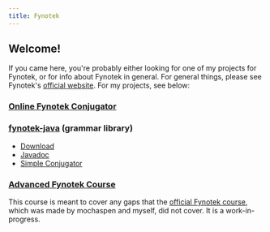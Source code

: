 ```yaml
---
title: Fynotek
---
```


## Welcome!
If you came here, you're probably either looking for one of my projects for Fynotek, or for info about Fynotek in general. For general things, please see Fynotek's [official website](https://aspenlangs.neocities.org/fyn.html). For my projects, see below:

### [Online Fynotek Conjugator](conjugator)

### [fynotek-java](https://github.com/mathmaster13/fynotek-java) (grammar library)
- [Download](https://github.com/mathmaster13/fynotek-java/releases/latest)
- [Javadoc](https://mathmaster13.github.io/fynotek-java/javadoc/overview-tree.html)
- [Simple Conjugator](https://mathmaster13.github.io/fynotek-java/conjugator)

### [Advanced Fynotek Course](advanced-course)
This course is meant to cover any gaps that the [official Fynotek course](https://aspenlangs.neocities.org/fynles.html), which was made by mochaspen and myself, did not cover. It is a work-in-progress.
